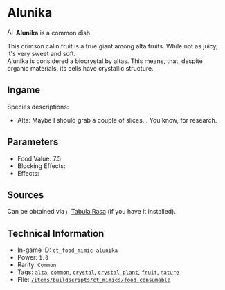 # Alunika

<img src="https://raw.githubusercontent.com/Ceterai/Enternia/main/assetMissing.png" alt="Alunika icon" loading="lazy" height="16px" width="auto" /> **Alunika** is a common dish.

This crimson calin fruit is a true giant among alta fruits. While not as juicy, it's very sweet and soft.  
Alunika is considered a biocrystal by altas. This means, that, despite organic materials, its cells have crystallic structure.

## Ingame

Species descriptions:

- Alta: Maybe I should grab a couple of slices... You know, for research.

## Parameters

- Food Value: 7.5
- Blocking Effects: 
- Effects: 

## Sources

Can be obtained via <img src="https://steamuserimages-a.akamaihd.net/ugc/263843960696222713/3EC9A7C005541F7D577EBCB8C5736B4EFC9973D6/" alt="icon" width="8" height="12"/> [Tabula Rasa](https://community.playstarbound.com/resources/the-tabula-rasa.3222/) (if you have it installed).

## Technical Information

- In-game ID: `ct_food_mimic-alunika`
- Power: `1.0`
- Rarity: `Common`
- Tags: [`alta`](https://ceterai.github.io/MyEnternia/Wiki/Tags/Alta), [`common`](https://ceterai.github.io/MyEnternia/Wiki/Tags/Common), [`crystal`](https://ceterai.github.io/MyEnternia/Wiki/Tags/Crystal), [`crystal_plant`](https://ceterai.github.io/MyEnternia/Wiki/Tags/CrystalPlant), [`fruit`](https://ceterai.github.io/MyEnternia/Wiki/Tags/Fruit), [`nature`](https://ceterai.github.io/MyEnternia/Wiki/Tags/Nature)
- File: [`/items/buildscripts/ct_mimics/food.consumable`](https://github.com/Ceterai/Enternia/blob/main/items/buildscripts/ct_mimics/food.consumable)
